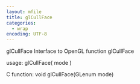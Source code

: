 ```yaml
---
layout: mfile
title: glCullFace
categories:
  - wrap
encoding: UTF-8
---
```


glCullFace  Interface to OpenGL function glCullFace

usage:  glCullFace( mode )

C function:  void glCullFace(GLenum mode)